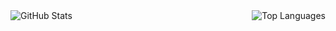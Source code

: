<div style="display: flex; justify-content: space-between; align-items: center;">
  <img src="https://github-readme-stats.vercel.app/api?username=AZCodingAccount&locale=cn&line_height=33&show_icons=true&hide=&theme=&rank_icon=default" alt="GitHub Stats" />
  <img src="https://github-readme-stats.vercel.app/api/top-langs/?username=AZCodingAccount&locale=cn&line_height=33&theme=&langs_count=5" alt="Top Languages" />
</div>


